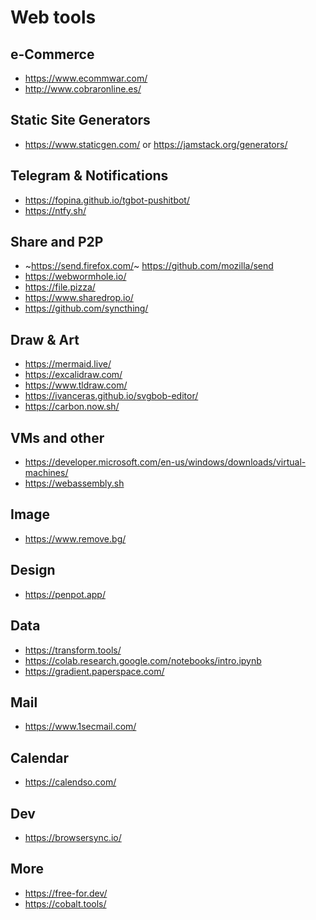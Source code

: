 
Web tools
==============


e-Commerce
-----------
* https://www.ecommwar.com/
* http://www.cobraronline.es/


Static Site Generators
------
* https://www.staticgen.com/ or https://jamstack.org/generators/


Telegram & Notifications
-----
* https://fopina.github.io/tgbot-pushitbot/
* https://ntfy.sh/

Share and P2P
-----
* ~https://send.firefox.com/~ https://github.com/mozilla/send
* https://webwormhole.io/
* https://file.pizza/
* https://www.sharedrop.io/
* https://github.com/syncthing/

Draw & Art
------
* https://mermaid.live/
* https://excalidraw.com/
* https://www.tldraw.com/
* https://ivanceras.github.io/svgbob-editor/
* https://carbon.now.sh/


VMs and other
----
* https://developer.microsoft.com/en-us/windows/downloads/virtual-machines/
* https://webassembly.sh

Image
----
* https://www.remove.bg/

Design
----
* https://penpot.app/

Data
----
* https://transform.tools/
* https://colab.research.google.com/notebooks/intro.ipynb
* https://gradient.paperspace.com/

Mail
----
* https://www.1secmail.com/

Calendar
--------
* https://calendso.com/

Dev
----
* https://browsersync.io/

More
-------
* https://free-for.dev/
* https://cobalt.tools/
